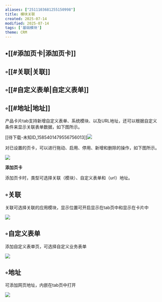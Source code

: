 ```yaml
---
aliases: ["2511103681255150998"]
title: 模块关联
created: 2025-07-14
modified: 2025-07-14
tags: ['基础模块']
theme: CRM
---
```


## •[[#添加页卡|添加页卡]]

## ◦[[#关联|关联]]

## ◦[[#自定义表单|自定义表单]]

## ◦[[#地址|地址]]

产品卡片tab支持新增自定义表单、系统模块、以及URL地址，还可以根据自定义条件来显示关联表单数据，如下图所示。

[[待下载-未知ID\_1585401479556756013]]![](811645acd204741b9ffe06f2eff5fb11.jpg)

对已设置的页卡，可以进行拖动、启用、停用、新增和删除的操作，如下图所示。

![](9f4b0fd5914794f9ccf375218f4722ef.jpg)

**添加页卡**

添加页卡时，类型可选择关联（模块）、自定义表单和（url）地址。

## ◦关联

关联可选择关联的应用模块，显示位置可开启显示在tab页中和显示在卡片中

![](7aab95a931bf4ad92e7f77cce03384e9.jpg)

## ◦自定义表单

添加自定义表单页，可选择自定义业务表单

![](32f18a8eeee783a517281efe37e94e71.jpg)

## ◦地址

可添加网页地址，内嵌在tab页中打开

![](a52cb4143a8ec575bb5367dd29352de2.jpg)
